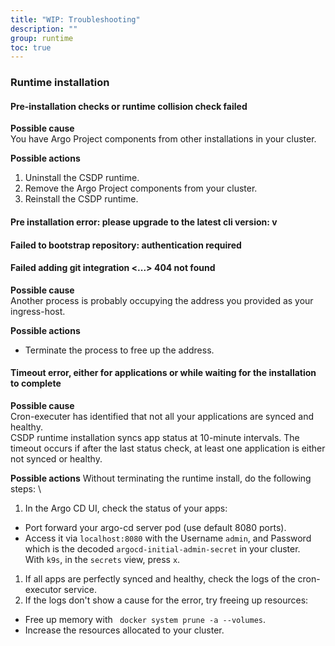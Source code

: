```yaml
---
title: "WIP: Troubleshooting"
description: ""
group: runtime
toc: true
---
```


### Runtime installation

#### Pre-installation checks or runtime collision check failed

**Possible cause**  
  You have Argo Project components from other installations in your cluster.   

**Possible actions**  
  1. Uninstall the CSDP runtime.
  1. Remove the Argo Project components from your cluster.
  1. Reinstall the CSDP runtime.

#### Pre installation error: please upgrade to the latest cli version: v<number>


#### Failed to bootstrap repository: authentication required

#### Failed adding git integration <...> 404 not found

**Possible cause**  
Another process is probably occupying the address you provided as your ingress-host.  

**Possible actions** 
* Terminate the process to free up the address.

#### Timeout error, either for applications or while waiting for the installation to complete
**Possible cause**  
  Cron-executer has identified that not all your applications are synced and healthy.   
  CSDP runtime installation syncs app status at 10-minute intervals. The timeout occurs if after the last status check, at least one application is either not synced or healthy.   

**Possible actions** 
Without terminating the runtime install, do the following steps:
\
1. In the Argo CD UI, check the status of your apps:
  * Port forward your argo-cd server pod (use default 8080 ports).
  * Access it via `localhost:8080` with the Username `admin`, and Password which is the decoded `argocd-initial-admin-secret` in your cluster.  
    With `k9s`, in the `secrets` view, press `x`.
1. If all apps are perfectly synced and healthy, check the logs of the cron-executor service.
1. If the logs don't show a cause for the error, try freeing up resources:
  * Free up memory with ` docker system prune -a --volumes`.
  * Increase the resources allocated to your cluster.

